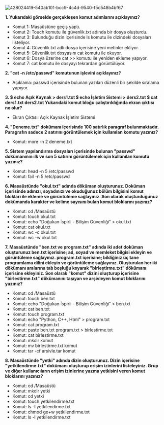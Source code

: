 
![428024419-540ab101-bcc9-4c4d-9540-f5c548b4bf67](https://github.com/user-attachments/assets/d7efa5b4-de05-4de6-b765-4044579dd9b8)

**1. Yukarıdaki görselde gerçekleşen komut adımlarını açıklayınız?**
- Komut 1: Masaüstüne geçiş yaptı.
- Komut 2: Touch komutu ile güvenlik.txt adında bir dosya oluşturdu.
- Komut 3: Bulunduğu dizin içerisinde ls komutu ile dizindeki dosyaları listeliyor.
- Komut 4: Güvenlik.txt adlı dosya içerisine yeni metinler ekliyor.
- Komut 5: Güvenlik.txt dosyasını cat komutu ile okuyor.
- Komut 6: Dosya üzerine cat >> komutu ile yeniden ekleme yapıyor.
- Komut 7: cat komutu ile dosyayı tekrardan görüntülüyor.

**2. "cat -n /etc/passwd" komutunun işlevini açıklayınız?**
- Açıklama: passwd içerisinde bulunan yazıları düzenli bir şekilde sıralama yapıyor.

**3. $ echo Açık Kaynak > ders1.txt
   $ echo İşletim Sistemi > ders2.txt
   $ cat ders1.txt ders2.txt
Yukarıdaki komut bloğu çalıştırıldığında ekran çıktısı ne olur?**
- Ekran Çıktısı: Açık Kaynak
               İşletim Sistemi

**4. "Deneme.txt" dokümanı içerisinde 100 satırlık paragraf bulunmaktadır. Paragrafın sadece 2 satırını görüntülemek için kullanılan komutu yazınız?**
- Komut: more -n 2 deneme.txt

**5. Sistem yapılandırma dosyaları içerisinde bulunan "passwd" dokümanının ilk ve son 5 satırını görüntülemek için kullanılan komutu yazınız?**
- Komut: head -n 5 /etc/passwd
- Komut: fail -n 5 /etc/passwd

**6. Masaüstünde "okul.txt" adında döküman oluşturunuz. Doküman içerisinde adınızı, soyadınızı ve okuduğunuz bölüm bilgisini komut blokları ile ekleme ve görüntüleme sağlayınız. Son olarak oluşturduğunuz dokümanda karakter ve kelime sayısını bulan komut bloklarını yazınız?**
- Komut: cd /Masaüstü
- Komut: touch okul.txt
- Komut: echo "Doğukan İspirli - Bilişim Güvenliği" > okul.txt
- Komut: cat okul.txt
- Komut: wc -c okul.txt
- Komut: wc -w okul.txt

**7. Masaüstünde "ben.txt ve program.txt" adında iki adet doküman oluşturunuz ben.txt içerisine; ad, soyad ve memleket bilgisi ekleyin ve görüntüleme sağlayınız. program.txt içerisine; bildiğiniz üç tane programlama dilini ekleyin ve görüntüleme sağlayınız.
Oluşturulan her iki dökümanı aralarına tab boşluğu koyarak "birleştirme.txt" dökümanı içerisine ekleyiniz.
Son olarak "komut" dizini oluşturup içerisine "birlestirme.txt" dökümanını taşıyan ve arşivleyen komut bloklarını yazınız?**
- Komut: cd /Masaüstü
- Komut: touch ben.txt
- Komut: echo "Doğukan İspirli - Bilişim Güvenliği" > ben.txt
- Komut: cat ben.txt
- Komut: touch program.txt
- Komut: echo "Python, C++, Html" > program.txt
- Komut: cat program.txt
- Komut: paste ben.txt program.txt > birlestirme.txt
- Komut: cat birlestirme.txt
- Komut: mkdir komut
- Komut: mv birlestirme.txt komut
- Komut: tar  -cf arsivle.tar komut

**8. Masaüstünde "yetki" adında dizin oluşturunuz. Dizin içerisine "yetkilendirme.txt" dokümanı oluşturup erişim izinlerini listeleyiniz. Grup ve diğer kullanıcıların erişim izinlerine yazma yetkisini veren komut bloklarını yazınız?**
- Komut: cd /Masaüstü
- Komut: mkdir yetki
- Komut: cd yetki
- Komut: touch yetkilendirme.txt
- Komut: ls -l yetkilendirme.txt
- Komut: chmod go+w yetkilendirme.txt
- Komut: ls -l yetkilendirme.txt
